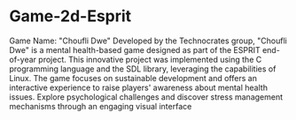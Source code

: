 # Game-2d-Esprit
Game Name: "Choufli Dwe"
Developed by the Technocrates group, "Choufli Dwe" is a mental health-based game designed as part of the ESPRIT end-of-year project. This innovative project was implemented using the C programming language and the SDL library, leveraging the capabilities of Linux. The game focuses on sustainable development and offers an interactive experience to raise players' awareness about mental health issues. Explore psychological challenges and discover stress management mechanisms through an engaging visual interface
